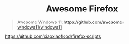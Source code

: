 <h1 align="center">Awesome Firefox</h1>

> Awesome Windows 11: https://github.com/awesome-windows11/windows11


https://github.com/xiaoxiaoflood/firefox-scripts
